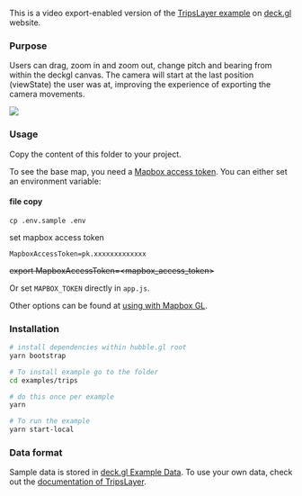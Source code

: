 This is a video export-enabled version of the [TripsLayer example](https://deck.gl/examples/trips-layer/)
on [deck.gl](http://deck.gl) website.

### Purpose

Users can drag, zoom in and zoom out, change pitch and bearing from within the deckgl canvas. The camera will start at the last position (viewState) the user was at, improving the experience of exporting the camera movements.

![](./trips-japan.gif)

### Usage

Copy the content of this folder to your project.

To see the base map, you need a [Mapbox access token](https://docs.mapbox.com/help/how-mapbox-works/access-tokens/). You can either set an environment variable:

#### file copy

```
cp .env.sample .env
```

set mapbox access token

```
MapboxAccessToken=pk.xxxxxxxxxxxxx
```

~~export MapboxAccessToken=<mapbox_access_token>~~

Or set `MAPBOX_TOKEN` directly in `app.js`.

Other options can be found at [using with Mapbox GL](https://deck.gl/docs/get-started/using-with-map).

### Installation

```bash
# install dependencies within hubble.gl root
yarn bootstrap

# To install example go to the folder
cd examples/trips

# do this once per example
yarn

# To run the example
yarn start-local
```

### Data format

Sample data is stored in [deck.gl Example Data](https://github.com/visgl/deck.gl-data/tree/master/examples/trips). To use your own data, check out
the [documentation of TripsLayer](https://deck.gl/docs/api-reference/geo-layers/trips-layer).
